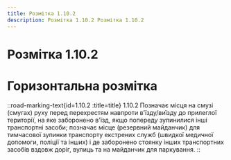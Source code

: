 ```yaml
---
title: Розмітка 1.10.2
description: Розмітка 1.10.2 Розмітка 1.10.2
---
```

# Розмітка 1.10.2
# Горизонтальна розмітка
::road-marking-text{id=1.10.2 :title=title}
1.10.2 Позначає місця на смузі (смугах) руху перед перехрестям навпроти в'їзду/виїзду до прилеглої території, на яке заборонено в'їзд, якщо попереду зупинилися інші транспортні засоби; позначає місце (резервний майданчик) для тимчасової зупинки транспорту екстрених служб (швидкої медичної допомоги, поліції та інших) і де заборонено стоянку інших транспортних засобів вздовж доріг, вулиць та на майданчик для паркування.
::